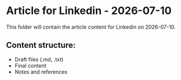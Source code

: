 # Article for Linkedin - 2026-07-10

This folder will contain the article content for Linkedin on 2026-07-10.

## Content structure:
- Draft files (.md, .txt)
- Final content
- Notes and references
